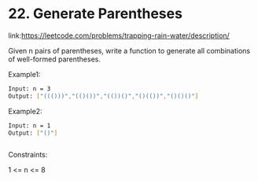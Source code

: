 
# 22. Generate Parentheses












link:https://leetcode.com/problems/trapping-rain-water/description/

Given n pairs of parentheses, write a function to generate all combinations of well-formed parentheses.



 



Example1:
```bash
Input: n = 3
Output: ["((()))","(()())","(())()","()(())","()()()"]

```

Example2:
```bash
Input: n = 1
Output: ["()"]



```









Constraints:

1 <= n <= 8
